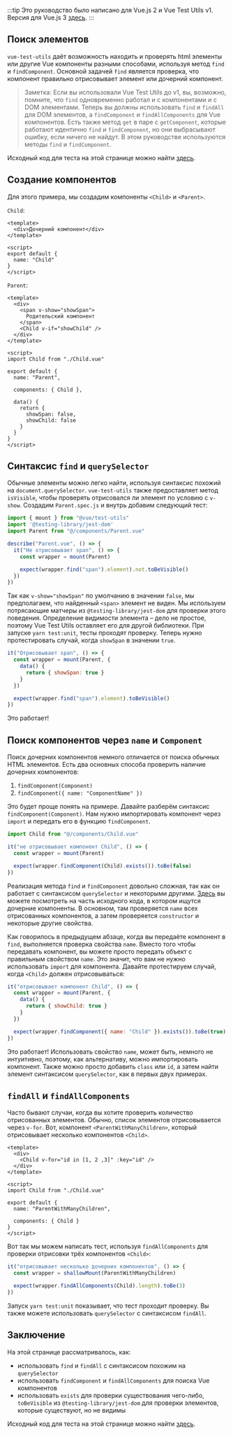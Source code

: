 :::tip Это руководство было написано для Vue.js 2 и Vue Test Utils v1.
Версия для Vue.js 3 [здесь](/v3/ru).
:::

## Поиск элементов

`vue-test-utils` даёт возможность находить и проверять html элементы или другие Vue компоненты разными способами, используя метод `find` и `findComponent`. Основной задачей `find` является проверка, что компонент правильно отрисовывает элемент или дочерний компонент.

> Заметка: Если вы использовали Vue Test Utils до v1, вы, возможно, помните, что `find` одновременно работал и с компонентами и с DOM элементами. Теперь вы должны использовать `find` и `findAll` для DOM элементов, а `findComponent` и `findAllComponents` для Vue компонентов. Есть также метод `get` в паре с `getComponent`, которые работают идентично `find` и `findComponent`, но они выбрасывают ошибку, если ничего не найдут. В этом руководстве используются методы `find` и `findComponent`.

Исходный код для теста на этой странице можно найти [здесь](https://github.com/lmiller1990/vue-testing-handbook/tree/master/demo-app/tests/unit/Parent.spec.js).

## Создание компонентов

Для этого примера, мы создадим компоненты `<Child>` и `<Parent>`.

`Child`: 

```vue
<template>
  <div>Дочерний компонент</div>
</template>

<script>
export default {
  name: "Child"
}
</script>
```

`Parent`:

```vue
<template>
  <div>
    <span v-show="showSpan">
      Родительский компонент
    </span>
    <Child v-if="showChild" />
  </div>
</template>

<script>
import Child from "./Child.vue"

export default {
  name: "Parent",

  components: { Child },

  data() {
    return {
      showSpan: false,
      showChild: false
    }
  }
}
</script>
```

## Синтаксис `find` и `querySelector`

Обычные элементы можно легко найти, используя синтаксис похожий на `document.querySelector`. `vue-test-utils` также предоставляет метод `isVisible`, чтобы проверять отрисовался ли элемент по условию с `v-show`. Создадим `Parent.spec.js` и внутрь добавим следующий тест:

```js
import { mount } from "@vue/test-utils"
import '@testing-library/jest-dom'
import Parent from "@/components/Parent.vue"

describe("Parent.vue", () => {
  it("Не отрисовывает span", () => {
    const wrapper = mount(Parent)

    expect(wrapper.find("span").element).not.toBeVisible()
  })
})
```

Так как `v-show="showSpan"` по умолчанию в значении `false`, мы предполагаем, что найденный `<span>` элемент не виден. Мы используем потрясающие матчеры из `@testing-library/jest-dom` для проверки этого поведения. Определение видимости элемента – дело не простое, поэтому Vue Test Utils оставляет его для другой библиотеки. При запуске `yarn test:unit`, тесты проходят проверку. Теперь нужно протестировать случай, когда `showSpan` в значении `true`.

```js
it("Отрисовывает span", () => {
  const wrapper = mount(Parent, {
    data() {
      return { showSpan: true }
    }
  })

  expect(wrapper.find("span").element).toBeVisible()
})
```

 Это работает!

## Поиск компонентов через `name` и `Component`

Поиск дочерних компонентов немного отличается от поиска обычных HTML элементов. Есть два основных способа проверить наличие дочерних компонентов:

1. `findComponent(Component)`
2. `findComponent({ name: "ComponentName" })`

Это будет проще понять на примере. Давайте разберём синтаксис `findComponent(Component)`. Нам нужно импортировать компонент через `import` и передать его в функцию `findComponent`.

```js
import Child from "@/components/Child.vue"

it("не отрисовывает компонент Child", () => {
  const wrapper = mount(Parent)

  expect(wrapper.findComponent(Child).exists()).toBe(false)
})
```

Реализация метода `find` и `findComponent` довольно сложная, так как он работает с синтаксисом `querySelector` и некоторыми другими. [Здесь](https://github.com/vuejs/vue-test-utils/blob/dev/packages/test-utils/src/find.js) вы можете посмотреть на часть исходного кода, в котором ищутся дочерние компоненты. В основном, там проверяется `name` всех отрисованных компонентов, а затем проверяется `constructor` и некоторые другие свойства. 

Как говорилось в предыдущем абзаце, когда вы передаёте компонент в `find`, выполняется проверка свойства `name`.
Вместо того чтобы передавать компонент, вы можете просто передать объект с правильным свойством `name`. Это значит, что вам не нужно использовать `import` для компонента. Давайте протестируем случай, когда `<Child>` должен отрисовываться:

```js
it("отрисовывает компонент Child", () => {
  const wrapper = mount(Parent, {
    data() {
      return { showChild: true }
    }
  })

  expect(wrapper.findComponent({ name: "Child" }).exists()).toBe(true)
})
```

Это работает! Использовать свойство `name`, может быть, немного не интуитивно, поэтому, как альтернативу, можно импортировать компонент. Также можно просто добавить `class` или `id`, а затем найти элемент синтаксисом `querySelector`, как в первых двух примерах.

## `findAll` и `findAllComponents`

Часто бывают случаи, когда вы хотите проверить количество отрисованных элементов. Обычно, список элементов отрисовывается через `v-for`. Вот, компонент `<ParentWithManyChildren>`, который отрисовывает несколько компонентов `<Child>`.

```vue
<template>
  <div>
    <Child v-for="id in [1, 2 ,3]" :key="id" />
  </div>
</template>

<script>
import Child from "./Child.vue"

export default {
  name: "ParentWithManyChildren",

  components: { Child }
}
</script>
```

Вот так мы можем написать тест, используя `findAllComponents` для проверки отрисовки трёх компонентов `<Child>`:

```js
it("отрисовывает несколько дочерних компонентов", () => {
  const wrapper = shallowMount(ParentWithManyChildren)

  expect(wrapper.findAllComponents(Child).length).toBe(3)
})
```

Запуск `yarn test:unit` показывает, что тест проходит проверку. Вы также можете использовать `querySelector` с синтаксисом `findAll`.

## Заключение

На этой странице рассматривалось, как:

- использовать `find` и `findAll` с синтаксисом похожим на `querySelector`
- использовать `findComponent` и `findAllComponents` для поиска Vue компонентов
- использовать `exists` для проверки существования чего-либо, `toBeVisible` из `@testing-library/jest-dom` для проверки элементов, которые существуют, но не видимы

Исходный код для теста на этой странице можно найти [здесь](https://github.com/lmiller1990/vue-testing-handbook/tree/master/demo-app/tests/unit/Parent.spec.js).

